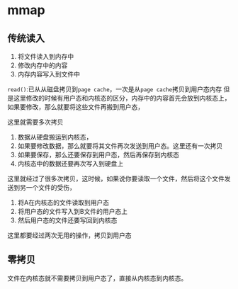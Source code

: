 # mmap

## 传统读入

1. 将文件读入到内存中
2. 修改内存中的内容
3. 内存内容写入到文件中

`read()`:已从从磁盘拷贝到`page cache`，一次是从`page cache`拷贝到用户态内存
但是这里修改的时候有用户态和内核态的区分，内存中的内容首先会放到内核态上，如果要修改，那么就要将这些文件再搬到用户态，

这里就需要多次拷贝

1. 数据从硬盘搬运到内核态，
2. 如果要修改数据，那么就要将其文件再次发送到用户态。这里还有一次拷贝
3. 如果要保存，那么还要保存到用户态，然后再保存到内核态
4. 内核态中的数据还要再次写入到硬盘上

这里就经过了很多次拷贝，这时候，如果说你要读取一个文件，然后将这个文件发送到另一个文件的受伤，

1. 将A在内核态的文件读取到用户态
2. 将用户态的文件写入到B文件的用户态上
3. 然后用户态的文件还要写回到内核态

这里都要经过两次无用的操作，拷贝到用户态

## 零拷贝

文件在内核态就不需要拷贝到用户态了，直接从内核态到内核态。